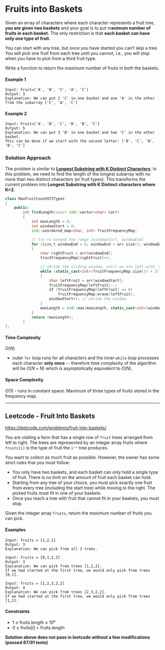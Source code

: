 # Fruits into Baskets

Given an array of characters where each character represents a fruit tree, **you are given two baskets** and your goal is to put m**aximum number of fruits in each basket.** The only restriction is that **each basket can have only one type of fruit.**

You can start with any tree, but once you have started you can’t skip a tree. You will pick one fruit from each tree until you cannot, i.e., you will stop when you have to pick from a third fruit type.

Write a function to return the maximum number of fruits in both the baskets.

#### Example 1
```
Input: Fruit=['A', 'B', 'C', 'A', 'C']
Output: 3
Explanation: We can put 2 'C' in one basket and one 'A' in the other from the subarray ['C', 'A', 'C']
```

#### Example 2
```
Input: Fruit=['A', 'B', 'C', 'B', 'B', 'C']
Output: 5
Explanation: We can put 3 'B' in one basket and two 'C' in the other basket. 
This can be done if we start with the second letter: ['B', 'C', 'B', 'B', 'C']
```

### Solution Approach
The problem is similar to **[Longest Substring with K Distinct Characters](../Longest%20Substring%20with%20K%20Distinct%20Characters/README.md)**. In this problem, we need to find the length of the longest subarray with no more than two distinct characters (or fruit types). This transforms the current problem into **Longest Substring with K Distinct characters where K=2.**

```cpp
class MaxFruitCountOf2Types
{
    public:
        int findLength(const std::vector<char> &arr)
        {
            int maxLength = 0;
            int windowStart = 0;
            std::unordered_map<char, int> fruitFrequencyMap;

            // try to extend the range [windowStart, windowEnd]
            for (size_t windowEnd = 0; windowEnd < arr.size(); windowEnd++)
            {
                char rightFruit = arr[windowEnd];
                fruitFrequencyMap[rightFruit]++;

                // shrink the sliding window, until we are left with '2' fruits in the fruitFrequencyMap
                while (static_cast<int>(fruitFrequencyMap.size()) > 2)
                {
                    char leftFruit = arr[windowStart];
                    fruitFrequencyMap[leftFruit]--;
                    if (fruitFrequencyMap[leftFruit] == 0)
                        fruitFrequencyMap.erase(leftFruit);
                    windowStart++; // shrink the window
                }
                maxLength = std::max(maxLength, static_cast<int>(windowEnd - windowStart + 1)); // remember the maximum length so far
            }
            return (maxLength);
        }
};
```

#### Time Complexity
$O(N)$
- outer `for` loop runs for all characters and the inner `while` loop processes each character **only once** -- therefore time complexity of the algorithm will be $O(N + N)$ which is asymptotically equivalent to $O(N)$.

#### Space Complexity
$O(1)$ - runs in constant space. Maximum of three types of fruits stored in the frequency map.

---
## Leetcode - Fruit Into Baskets
https://leetcode.com/problems/fruit-into-baskets/

You are visiting a farm that has a single row of `fruit` trees arranged from left to right. The trees are represented by an integer array fruits where `fruits[i]` is the type of fruit the `iᵗʰ` tree produces.

You want to collect as much fruit as possible. However, the owner has some strict rules that you must follow:
- You only have two baskets, and each basket can only hold a single type of fruit. There is no limit on the amount of fruit each basket can hold.
- Starting from any tree of your choice, you must pick exactly one fruit from every tree (including the start tree) while moving to the right. The picked fruits must fit in one of your baskets.
- Once you reach a tree with fruit that cannot fit in your baskets, you must stop.

Given the integer array `fruits`, return the maximum number of fruits you can pick.

#### Examples
```
Input: fruits = [1,2,1]
Output: 3
Explanation: We can pick from all 3 trees.

Input: fruits = [0,1,2,2]
Output: 3
Explanation: We can pick from trees [1,2,2].
If we had started at the first tree, we would only pick from trees [0,1].

Input: fruits = [1,2,3,2,2]
Output: 4
Explanation: We can pick from trees [2,3,2,2].
If we had started at the first tree, we would only pick from trees [1,2].
```

#### Constraints
- 1 ≤ fruits.length ≤ 10⁵
- 0 ≤ fruits[i] < fruits.length

**Solution above does not pass in leetcode without a few modifications (passed 87/91 tests)**